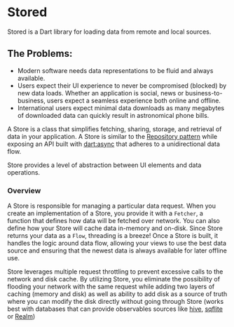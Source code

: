 # Stored

Stored is a Dart library for loading data from remote and local sources.

## The Problems:

+ Modern software needs data representations to be fluid and always available.
+ Users expect their UI experience to never be compromised (blocked) by new data loads. Whether an application is social, news or business-to-business, users expect a seamless experience both online and offline.
+ International users expect minimal data downloads as many megabytes of downloaded data can quickly result in astronomical phone bills.

A Store is a class that simplifies fetching, sharing, storage, and retrieval of data in your application. A Store is similar to the [Repository pattern](https://msdn.microsoft.com/en-us/library/ff649690.aspx) while exposing an API built with [dart:async](https://api.flutter.dev/flutter/dart-async/dart-async-library.html) that adheres to a unidirectional data flow.

Store provides a level of abstraction between UI elements and data operations.


### Overview

A Store is responsible for managing a particular data request. When you create an implementation of a Store, you provide it with a `Fetcher`, a function that defines how data will be fetched over network. You can also define how your Store will cache data in-memory and on-disk. Since Store returns your data as a `Flow`, threading is a breeze! Once a Store is built, it handles the logic around data flow, allowing your views to use the best data source and ensuring that the newest data is always available for later offline use.

Store leverages multiple request throttling to prevent excessive calls to the network and disk cache. By utilizing Store, you eliminate the possibility of flooding your network with the same request while adding two layers of caching (memory and disk) as well as ability to add disk as a source of truth where you can modify the disk directly without going through Store (works best with databases that can provide observables sources like [hive](https://pub.dev/packages/hive), [sqflite](https://pub.dev/packages/sqflite) or [Realm](https://github.com/realm/realm-dart))

